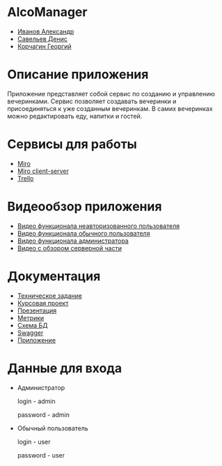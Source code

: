 # AlcoManager
* [Иванов Александр](https://github.com/ThePerceval)
* [Савельев Денис](https://github.com/Dasdassand)
* [Корчагин Георгий](https://github.com/GeorgiyKkk)

# Описание приложения 

Приложение представляет собой сервис по созданию и управлению вечеринками. Сервис позволяет создавать вечеринки и присоединяться к уже созданным вечеринкам. В самих вечеринках можно редактировать еду, напитки и гостей.

# Сервисы для работы
* [Miro](https://miro.com/app/board/uXjVPPzYRnE=/?share_link_id=6084268424) 
* [Miro client-server](https://miro.com/app/board/uXjVPjUlC1A=/?share_link_id=865339379308) 
* [Trello](https://trello.com/b/EEooHNxa/alcomanager)

# Видеообзор приложения

* [Видео функционала неавторизованного пользователя](https://youtu.be/w3Tr8JNcN7E)  
* [Видео функционала обычного пользователя](https://youtu.be/7VBgzXAfIW8)
* [Видео функционала администратора](https://youtu.be/b9XfnO4ESTk)
* [Видео с обзором серверной части](https://youtu.be/1Lf4WaITovg)

# Документация
* [Техническое задание](https://github.com/ThePerceval/CourseProject/blob/master/Documentation/ТЗ.pdf)
* [Курсовая проект](https://github.com/ThePerceval/CourseProject/blob/master/Documentation/Курсовой%20проект.pdf)
* [Презентация](https://github.com/ThePerceval/CourseProject/blob/master/Documentation/Presentation.pdf)
* [Метрики](https://metrika.yandex.ru/dashboard?group=day&period=month&id=91248958)
* [Схема БД](https://github.com/ThePerceval/CourseProject/blob/master/Documentation/DB.png)
* [Swagger](http://62.33.185.12:8080/swagger-ui/index.html)
* [Приложение](http://62.33.185.12:8080)

# Данные для входа

* Администратор

  login - admin

  password - admin

* Обычный пользователь

  login - user

  password - user
